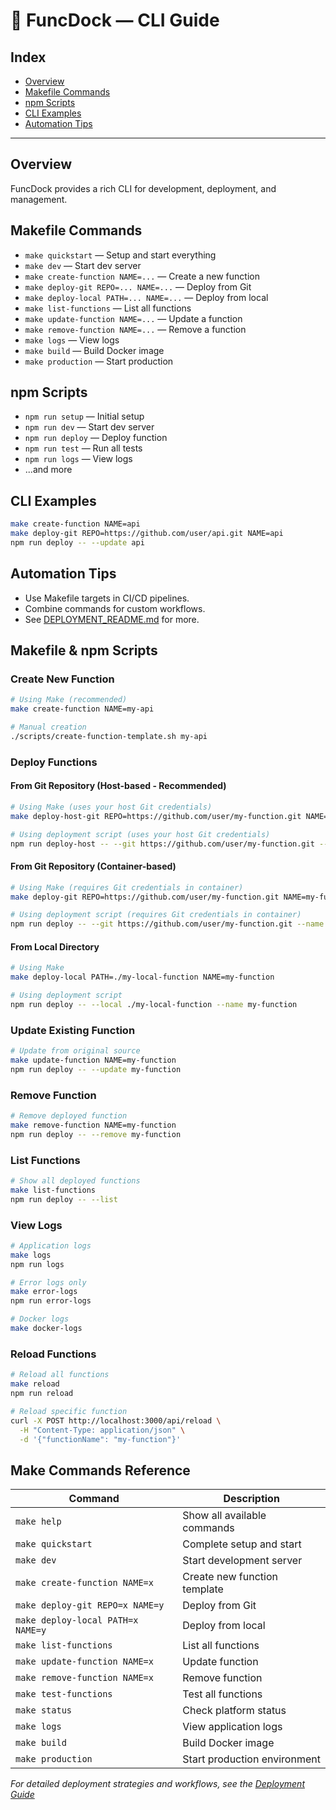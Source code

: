 # 🚀 FuncDock — CLI Guide

## Index
- [Overview](#overview)
- [Makefile Commands](#makefile-commands)
- [npm Scripts](#npm-scripts)
- [CLI Examples](#cli-examples)
- [Automation Tips](#automation-tips)

---

## Overview
FuncDock provides a rich CLI for development, deployment, and management.

## Makefile Commands
- `make quickstart` — Setup and start everything
- `make dev` — Start dev server
- `make create-function NAME=...` — Create a new function
- `make deploy-git REPO=... NAME=...` — Deploy from Git
- `make deploy-local PATH=... NAME=...` — Deploy from local
- `make list-functions` — List all functions
- `make update-function NAME=...` — Update a function
- `make remove-function NAME=...` — Remove a function
- `make logs` — View logs
- `make build` — Build Docker image
- `make production` — Start production

## npm Scripts
- `npm run setup` — Initial setup
- `npm run dev` — Start dev server
- `npm run deploy` — Deploy function
- `npm run test` — Run all tests
- `npm run logs` — View logs
- ...and more

## CLI Examples
```bash
make create-function NAME=api
make deploy-git REPO=https://github.com/user/api.git NAME=api
npm run deploy -- --update api
```

## Automation Tips
- Use Makefile targets in CI/CD pipelines.
- Combine commands for custom workflows.
- See [DEPLOYMENT_README.md](DEPLOYMENT_README.md) for more.

## Makefile & npm Scripts

### Create New Function
```bash
# Using Make (recommended)
make create-function NAME=my-api

# Manual creation
./scripts/create-function-template.sh my-api
```

### Deploy Functions

#### From Git Repository (Host-based - Recommended)
```bash
# Using Make (uses your host Git credentials)
make deploy-host-git REPO=https://github.com/user/my-function.git NAME=my-function

# Using deployment script (uses your host Git credentials)
npm run deploy-host -- --git https://github.com/user/my-function.git --name my-function --branch main
```

#### From Git Repository (Container-based)
```bash
# Using Make (requires Git credentials in container)
make deploy-git REPO=https://github.com/user/my-function.git NAME=my-function

# Using deployment script (requires Git credentials in container)
npm run deploy -- --git https://github.com/user/my-function.git --name my-function --branch main
```

#### From Local Directory
```bash
# Using Make  
make deploy-local PATH=./my-local-function NAME=my-function

# Using deployment script
npm run deploy -- --local ./my-local-function --name my-function
```

### Update Existing Function
```bash
# Update from original source
make update-function NAME=my-function
npm run deploy -- --update my-function
```

### Remove Function
```bash
# Remove deployed function
make remove-function NAME=my-function
npm run deploy -- --remove my-function
```

### List Functions
```bash
# Show all deployed functions
make list-functions
npm run deploy -- --list
```

### View Logs
```bash
# Application logs
make logs
npm run logs

# Error logs only  
make error-logs
npm run error-logs

# Docker logs
make docker-logs
```

### Reload Functions
```bash
# Reload all functions
make reload
npm run reload

# Reload specific function
curl -X POST http://localhost:3000/api/reload \
  -H "Content-Type: application/json" \
  -d '{"functionName": "my-function"}'
```

## Make Commands Reference

| Command | Description |
|---------|-------------|
| `make help` | Show all available commands |
| `make quickstart` | Complete setup and start |
| `make dev` | Start development server |
| `make create-function NAME=x` | Create new function template |
| `make deploy-git REPO=x NAME=y` | Deploy from Git |
| `make deploy-local PATH=x NAME=y` | Deploy from local |
| `make list-functions` | List all functions |
| `make update-function NAME=x` | Update function |
| `make remove-function NAME=x` | Remove function |
| `make test-functions` | Test all functions |
| `make status` | Check platform status |
| `make logs` | View application logs |
| `make build` | Build Docker image |
| `make production` | Start production environment |

*For detailed deployment strategies and workflows, see the [Deployment Guide](DEPLOYMENT_README.md)* 